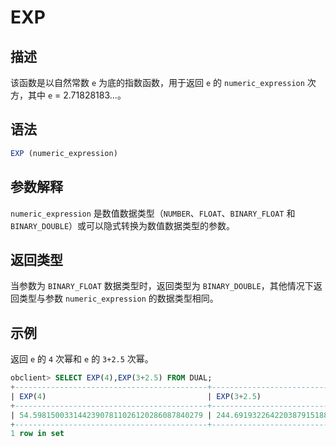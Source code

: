 EXP 
========================



描述 
-----------------------

该函数是以自然常数 `e` 为底的指数函数，用于返回 `e` 的 `numeric_expression` 次方，其中 `e` = 2.71828183...。



语法 
-----------------------

```sql
EXP (numeric_expression)
```



参数解释 
-------------------------

`numeric_expression` 是数值数据类型（`NUMBER`、`FLOAT`、`BINARY_FLOAT` 和 `BINARY_DOUBLE`）或可以隐式转换为数值数据类型的参数。

返回类型 
-------------------------

当参数为 `BINARY_FLOAT` 数据类型时，返回类型为 `BINARY_DOUBLE`，其他情况下返回类型与参数 `numeric_expression` 的数据类型相同。

示例 
-----------------------

返回 `e` 的 `4` 次幂和 `e` 的 `3+2.5` 次幂。

```sql
obclient> SELECT EXP(4),EXP(3+2.5) FROM DUAL;
+-------------------------------------------+------------------------------------------+
| EXP(4)                                    | EXP(3+2.5)                               |
+-------------------------------------------+------------------------------------------+
| 54.59815003314423907811026120286087840279 | 244.691932264220387915188949511839350184 |
+-------------------------------------------+------------------------------------------+
1 row in set
```


